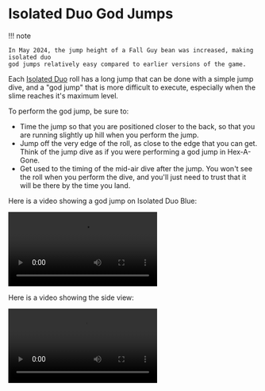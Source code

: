# Isolated Duo God Jumps

!!! note

    In May 2024, the jump height of a Fall Guy bean was increased, making isolated duo 
    god jumps relatively easy compared to earlier versions of the game.

Each [Isolated Duo](../rolls/isolated-duo.md) roll has a long jump that can be done with a simple jump dive, and a "god jump" that is more difficult to execute, especially when the slime reaches it's maximum level.

To perform the god jump, be sure to:

* Time the jump so that you are positioned closer to the back, so that you are running slightly up hill when you perform the jump.
* Jump off the very edge of the roll, as close to the edge that you can get. Think of the jump dive as if you were performing a god jump in Hex-A-Gone.
* Get used to the timing of the mid-air dive after the jump. You won't see the roll when you perform the dive, and you'll just need to trust that it will be there by the time you land.

Here is a video showing a god jump on Isolated Duo Blue:

<video controls>
  <source src="/images/advanced/isolated-duo-god-jumps/isolated-duo-god-jump-forward.mp4" type="video/mp4">
</video>

Here is a video showing the side view:

<video controls>
  <source src="/images/advanced/isolated-duo-god-jumps/isolated-duo-god-jump-side.mp4" type="video/mp4">
</video>
